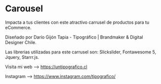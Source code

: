 # Carousel

Impacta a tus clientes con este atractivo carrusel de productos para tu eCommerce.

Diseñado por Darío Gijón Tapia - Tipográfico | Brandmaker & Digital Designer Chile.

Las librerias utilizadas para este carrusel son: Slickslider, Fontawesome 5, Jquery, Starrr.js.

Visita mi web --> https://untipografico.cl

Instagram --> https://www.instagram.com/tipografico/

